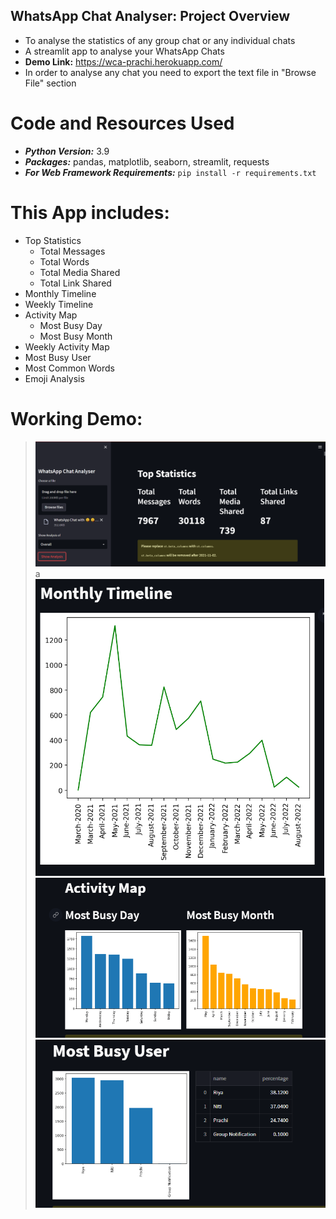## WhatsApp Chat Analyser: Project Overview
- To analyse the statistics of any group chat or any individual chats
- A streamlit app to analyse your WhatsApp Chats
- __Demo Link:__ https://wca-prachi.herokuapp.com/
- In order to analyse any chat you need to export the text file in "Browse File" section

# Code and Resources Used
- ***Python Version:*** 3.9
- ***Packages:*** pandas, matplotlib, seaborn, streamlit, requests
- ***For Web Framework Requirements:*** ```pip install -r requirements.txt```

# This App includes:
* Top Statistics
   * Total Messages
   * Total Words
   * Total Media Shared
   * Total Link Shared
* Monthly Timeline
* Weekly Timeline
* Activity Map
  * Most Busy Day
  * Most Busy Month
* Weekly Activity Map
* Most Busy User
* Most Common Words
* Emoji Analysis

# Working Demo:
>![](https://github.com/PrachiPatel15/WhatsApp-Chat-Analyser/blob/main/analysis-1.png)
a <br />
>![](https://github.com/PrachiPatel15/WhatsApp-Chat-Analyser/blob/main/analysis-2.png)
>![](https://github.com/PrachiPatel15/WhatsApp-Chat-Analyser/blob/main/analysis-3.png)
>![](https://github.com/PrachiPatel15/WhatsApp-Chat-Analyser/blob/main/analysis-4.png)
